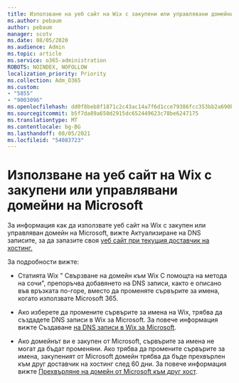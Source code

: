 ```yaml
---
title: Използване на уеб сайт на Wix с закупени или управлявани домейни на Microsoft
ms.author: pebaum
author: pebaum
manager: scotv
ms.date: 08/05/2020
ms.audience: Admin
ms.topic: article
ms.service: o365-administration
ROBOTS: NOINDEX, NOFOLLOW
localization_priority: Priority
ms.collection: Adm_O365
ms.custom:
- "5855"
- "9003096"
ms.openlocfilehash: dd0f8beb8f1871c2c43ac14a7f6d1cce79386fcc353bb2a690ba184904ca5857
ms.sourcegitcommit: b5f7da89a650d2915dc652449623c78be6247175
ms.translationtype: MT
ms.contentlocale: bg-BG
ms.lasthandoff: 08/05/2021
ms.locfileid: "54083723"
---
```

# <a name="using-a-wix-website-with-microsoft-purchased-or-managed-domains"></a>Използване на уеб сайт на Wix с закупени или управлявани домейни на Microsoft

За информация как да използвате уеб сайт на Wix с закупен или управляван домейн на Microsoft, вижте Актуализиране на DNS записите, за да запазите своя [уеб сайт при текущия доставчик на хостинг.](https://docs.microsoft.com/microsoft-365/admin/dns/update-dns-records-to-retain-current-hosting-provider)

За подробности вижте: 

- Статията Wix " Свързване на домейн към Wix С помощта на метода на сочи", препоръчва добавянето на DNS записи, както е описано във връзката по-горе, вместо да променяте сървърите за имена, когато използвате Microsoft 365.

- Ако изберете да промените сървърите за имена на Wix, трябва да създадете DNS записи в Wix за Microsoft. За повече информация вижте Създаване [на DNS записи в Wix за Microsoft](https://docs.microsoft.com/microsoft-365/admin/dns/create-dns-records-at-wix).

- Ако домейнът ви е закупен от Microsoft, сървърите за имена не могат да бъдат променяни. Ако трябва да промените сървърите за имена, закупеният от Microsoft домейн трябва да бъде прехвърлен към друг доставчик на хостинг след 60 дни. За повече информация вижте [Прехвърляне на домейн от Microsoft към друг хост](https://docs.microsoft.com/microsoft-365/admin/get-help-with-domains/transfer-a-domain-from-microsoft-to-another-host).
